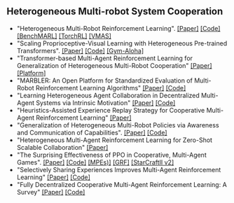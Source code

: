 ## Heterogeneous Multi-robot System Cooperation

* "Heterogeneous Multi-Robot Reinforcement Learning". [[Paper]](https://arxiv.org/pdf/2301.07137) [[Code]](https://github.com/proroklab/HetGPPO) [[BenchMARL]](https://matteobettini.com/publication/benchmarl/) [[TorchRL]](https://github.com/pytorch/rl/tree/main/sota-implementations/multiagent) [[VMAS]](https://github.com/proroklab/VectorizedMultiAgentSimulator)
* "Scaling Proprioceptive-Visual Learning with Heterogeneous Pre-trained Transformers". [[Paper]](https://arxiv.org/abs/2409.20537) [[Code]](https://github.com/liruiw/HPT) [[Gym-Aloha]](https://github.com/huggingface/gym-aloha)
* "Transformer-based Multi-Agent Reinforcement Learning for Generalization of Heterogeneous Multi-Robot Cooperation" [[Paper]](https://ieeexplore.ieee.org/document/10802580) [[Platform]](https://shubhlohiya.github.io/MARBLER/)
* "MARBLER: An Open Platform for Standardized Evaluation of Multi-Robot Reinforcement Learning Algorithms" [[Paper]](https://arxiv.org/abs/2307.03891) [[Code]](https://github.com/GT-STAR-Lab/MARBLER)
* "Learning Heterogeneous Agent Collaboration in Decentralized Multi-Agent Systems via Intrinsic Motivation" [[Paper]](https://arxiv.org/pdf/2408.06503) [[Code]](https://github.com/jahirsadik/CoHet-Implementation)
* "Heuristics-Assisted Experience Replay Strategy for Cooperative Multi-Agent Reinforcement Learning" [[Paper]](https://ifaamas.csc.liv.ac.uk/Proceedings/aamas2025/pdfs/p2798.pdf)
* "Generalization of Heterogeneous Multi-Robot Policies via Awareness and Communication of Capabilities". [[Paper]](https://openreview.net/forum?id=N3VbFUpwaa) [[Code]](https://github.com/GT-STAR-Lab/cap-comm)
* "Heterogeneous Multi-Agent Reinforcement Learning for Zero-Shot Scalable Collaboration" [[Paper]](https://arxiv.org/abs/2404.03869)
* "The Surprising Effectiveness of PPO in Cooperative, Multi-Agent Games". [[Paper]](https://arxiv.org/abs/2103.01955) [[Code]](https://github.com/marlbenchmark/on-policy) [[MPEs)]](https://github.com/openai/multiagent-particle-envs) [[GRF]](https://github.com/google-research/football) [[StarCraftII v2]](https://github.com/oxwhirl/smacv2)
* "Selectively Sharing Experiences Improves Multi-Agent Reinforcement Learning" [[Paper]](https://openreview.net/forum?id=DpuphOgJqh&noteId=UhjBgbqvOt) [[Code]]()
* "Fully Decentralized Cooperative Multi-Agent Reinforcement Learning: A Survey" [[Paper]](https://arxiv.org/pdf/2401.04934) [[Code]]()